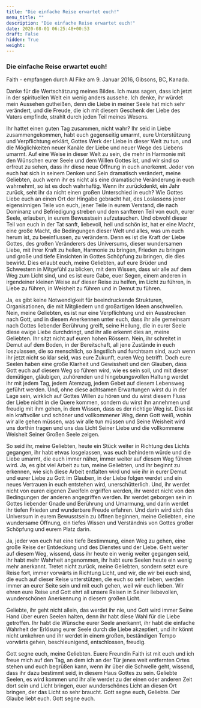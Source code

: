 ```yaml
---
title: "Die einfache Reise erwartet euch!"
menu_title: ""
description: "Die einfache Reise erwartet euch!"
date: 2020-08-01 06:25:48+00:53
draft: False
hidden: True
weight:
---
```

### Die einfache Reise erwartet euch!

Faith  - empfangen durch Al Fike am 9. Januar 2016, Gibsons, BC, Kanada.

Danke für die Wertschätzung meines Bildes. Ich muss sagen, dass ich jetzt in der spirituellen Welt ein wenig anders aussehe. Ich denke, ihr würdet mein Aussehen gutheißen, denn die Liebe in meiner Seele hat mich sehr verändert, und die Freude, die ich mit diesem Geschenk der Liebe des Vaters empfinde, strahlt durch jeden Teil meines Wesens.

Ihr hattet einen guten Tag zusammen, nicht wahr? Ihr seid in Liebe zusammengekommen, habt euch gegenseitig umarmt, eure Unterstützung und Verpflichtung erklärt, Gottes Werk der Liebe in dieser Welt zu tun, und die Möglichkeiten neuer Kanäle der Liebe und neuer Wege des Liebens umarmt. Auf eine Weise in dieser Welt zu sein, die mehr in Harmonie mit den Wünschen eurer Seele und dem Willen Gottes ist, und wir sind so erfreut zu sehen, dass ihr diese neue Öffnung in euch anerkennt. Jeder von euch hat sich in seinem Denken und Sein dramatisch verändert, meine Geliebten, auch wenn ihr es nicht als eine dramatische Veränderung in euch wahrnehmt, so ist es doch wahrhaftig. Wenn ihr zurückdenkt, ein Jahr zurück, seht ihr da nicht einen großen Unterschied in euch? Wie Gottes Liebe euch an einen Ort der Hingabe gebracht hat, des Loslassens jener eigensinnigen Teile von euch, jener Teile in eurem Verstand, die nach Dominanz und Befriedigung streben und dem sanfteren Teil von euch, eurer Seele, erlauben, in eurem Bewusstsein aufzutauchen. Und obwohl dieser Teil von euch in der Tat sanft, liebevoll, hell und schön ist, hat er eine Macht, eine große Macht, die Bedingungen dieser Welt und alles, was um euch herum ist, zu beeinflussen, zu verändern. Denn es ist die Kraft der Liebe Gottes, des großen Veränderers des Universums, dieser wundersamen Liebe, mit ihrer Kraft zu heilen, Harmonie zu bringen, Frieden zu bringen und große und tiefe Einsichten in Gottes Schöpfung zu bringen, die dies bewirkt. Dies erlaubt euch, meine Geliebten, auf eure Brüder und Schwestern in Mitgefühl zu blicken, mit dem Wissen, dass wir alle auf dem Weg zum Licht sind, und es ist eure Gabe, euer Segen, einem anderen in irgendeiner kleinen Weise auf dieser Reise zu helfen, im Licht zu führen, in Liebe zu führen, in Weisheit zu führen und in Demut zu führen.

Ja, es gibt keine Notwendigkeit für beeindruckende Strukturen, Organisationen, die mit Mitgliedern und großartigen Ideen anschwellen. Nein, meine Geliebten, es ist nur eine Verpflichtung und ein Ausstrecken nach Gott, und in diesem Anerkennen unter euch, dass ihr alle gemeinsam nach Gottes liebender Berührung greift, seine Heilung, die in eurer Seele diese ewige Liebe durchdringt, und ihr alle erkennt dies an, meine Geliebten. Ihr sitzt nicht auf euren hohen Rössern. Nein, ihr schreitet in Demut auf dem Boden, in der Bereitschaft, all jene Zustände in euch loszulassen, die so menschlich, so ängstlich und furchtsam sind, auch wenn ihr jetzt nicht so klar seid, was eure Zukunft, euren Weg betrifft. Doch eure Seelen haben eine große Klarheit und Gewissheit und den Glauben, dass Gott euch auf diesem Weg so führen wird, wie es sein soll, und mit dieser demütigen, gläubigen, zuhörenden und hingebungsvollen Haltung werdet ihr mit jedem Tag, jedem Atemzug, jedem Gebet auf diesem Lebensweg geführt werden. Und, ohne diese achtsamen Erwartungen wirst du in der Lage sein, wirklich auf Gottes Willen zu hören und du wirst diesem Fluss der Liebe nicht in die Quere kommen, sondern du wirst ihn annehmen und freudig mit ihm gehen, in dem Wissen, dass es der richtige Weg ist. Dies ist ein kraftvoller und schöner und vollkommener Weg, denn Gott weiß, wohin wir alle gehen müssen, was wir alle tun müssen und Seine Weisheit wird uns dorthin tragen und uns das Licht Seiner Liebe und die vollkommene Weisheit Seiner Großen Seele zeigen.

So seid ihr, meine Geliebten, heute ein Stück weiter in Richtung des Lichts gegangen, ihr habt etwas losgelassen, was euch behindern würde und die Liebe umarmt, die euch immer näher, immer weiter auf diesem Weg führen wird. Ja, es gibt viel Arbeit zu tun, meine Geliebten, und ihr beginnt zu erkennen, wie sich diese Arbeit entfalten wird und wie ihr in eurer Demut und eurer Liebe zu Gott im Glauben, in der Liebe folgen werdet und ein neues Vertrauen in euch entstehen wird, unerschütterlich. Und, ihr werdet nicht von euren eigenen Zweifeln ergriffen werden, ihr werdet nicht von den Bedingungen der anderen angegriffen werden. Ihr werdet geborgen sein in Gottes liebender Gnade und Berührung und Umarmung, und darin werdet ihr tiefen Frieden und wunderbare Freude erfahren. Und darin wird sich das Universum in eurem Bewusstsein zu öffnen beginnen, meine Geliebten, eine wundersame Öffnung, ein tiefes Wissen und Verständnis von Gottes großer Schöpfung und eurem Platz darin.

Ja, jeder von euch hat eine tiefe Bestimmung, einen Weg zu gehen, eine große Reise der Entdeckung und des Dienstes und der Liebe. Geht weiter auf diesem Weg, wissend, dass ihr heute ein wenig weiter gegangen seid, ihr habt mehr Wahrheit angenommen, ihr habt eure Seelen heute ein wenig mehr anerkannt. Tretet nicht zurück, meine Geliebten, sondern setzt eure Reise fort, immer vorwärts in Richtung Licht, und wir, die wir bei euch sind, die euch auf dieser Reise unterstützen, die euch so sehr lieben, werden immer an eurer Seite sein und mit euch gehen, weil wir euch lieben. Wir ehren eure Reise und Gott ehrt all unsere Reisen in Seiner liebevollen, wunderschönen Anerkennung in diesem großen Licht.

Geliebte, ihr geht nicht allein, das werdet ihr nie, und Gott wird immer Seine Hand über euren Seelen halten, denn ihr habt diese Wahl für die Liebe getroffen. Ihr habt die Wünsche eurer Seele anerkannt, ihr habt die einfache Wahrheit der Erlösung eurer Seele durch die Liebe akzeptiert, und ihr könnt nicht umkehren und ihr werdet in einem großen, beständigen Tempo vorwärts gehen, beschleunigend, entschlossen, freudig.

Gott segne euch, meine Geliebten. Euere Freundin Faith ist mit euch und ich freue mich auf den Tag, an dem ich an der Tür jenes weit entfernten Ortes stehen und euch begrüßen kann, wenn ihr über die Schwelle geht, wissend, dass ihr dazu bestimmt seid, in diesem Haus Gottes zu sein. Geliebte Seelen, es wird kommen und ihr alle werdet zu der einen oder anderen Zeit dort sein und Licht bringen, euer wunderschönes Licht an diesen Ort bringen, der das Licht so sehr braucht. Gott segne euch, Geliebte. Der Glaube liebt euch. Gott segne euch.
